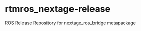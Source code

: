 rtmros_nextage-release
======================

ROS Release Repository for nextage_ros_bridge metapackage 
